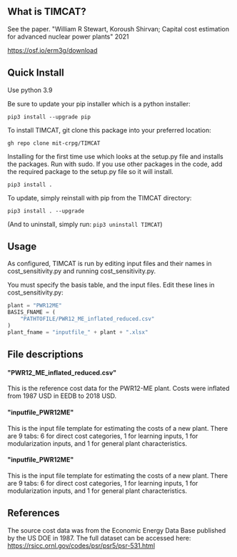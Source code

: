 ## What is TIMCAT?

See the paper.
"William R Stewart, Koroush Shirvan; Capital cost estimation for advanced nuclear power plants" 2021

https://osf.io/erm3g/download

## Quick Install

Use python 3.9

Be sure to update your pip installer which is a python installer:

``pip3 install --upgrade pip``

To install TIMCAT, git clone this package into your preferred location:

``gh repo clone mit-crpg/TIMCAT``

Installing for the first time use which looks at the setup.py file and installs the packages. Run with sudo. If you use
other packages in the code, add the required package to the setup.py file so it will install.

``pip3 install .``

To update, simply reinstall with pip from the TIMCAT directory:

``pip3 install . --upgrade``

(And to uninstall, simply run: ``pip3 uninstall TIMCAT``)

## Usage
As configured, TIMCAT is run by editing input files and their names in cost_sensitivity.py and running
cost_sensitivity.py. 

You must specify the basis table, and the input files. Edit these lines in cost_sensitivity.py:

```python
plant = "PWR12ME"
BASIS_FNAME = (
    "PATHTOFILE/PWR12_ME_inflated_reduced.csv"
)
plant_fname = "inputfile_" + plant + ".xlsx"
```

## File descriptions
#### "PWR12_ME_inflated_reduced.csv"
This is the reference cost data for the PWR12-ME plant. Costs were inflated from 1987 USD in EEDB to 2018 USD.

#### "inputfile_PWR12ME"
This is the input file template for estimating the costs of a new plant. There are 9 tabs: 6 for direct cost categories, 1 for learning inputs, 1 for modularization inputs, and 1 for general plant characteristics. 

#### "inputfile_PWR12ME"
This is the input file template for estimating the costs of a new plant. There are 9 tabs: 6 for direct cost categories, 1 for learning inputs, 1 for modularization inputs, and 1 for general plant characteristics. 


## References
The source cost data was from the Economic Energy Data Base published by the US DOE in 1987. The full dataset can be accessed here: https://rsicc.ornl.gov/codes/psr/psr5/psr-531.html
